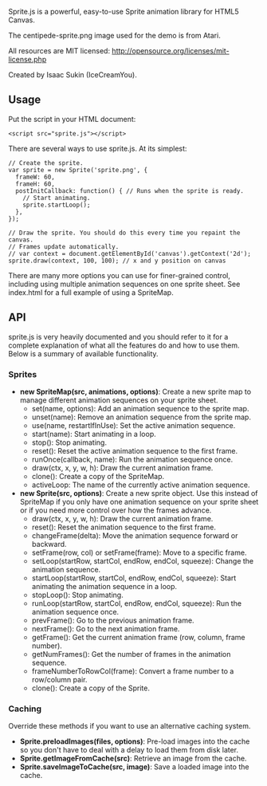 Sprite.js is a powerful, easy-to-use Sprite animation library for HTML5 Canvas.

The centipede-sprite.png image used for the demo is from Atari.

All resources are MIT licensed: http://opensource.org/licenses/mit-license.php

Created by Isaac Sukin (IceCreamYou).


Usage
------

Put the script in your HTML document:

    <script src="sprite.js"></script>

There are several ways to use sprite.js. At its simplest:

    // Create the sprite.
    var sprite = new Sprite('sprite.png', {
      frameW: 60,
      frameH: 60,
      postInitCallback: function() { // Runs when the sprite is ready.
        // Start animating.
        sprite.startLoop();
      },
    });
    
    // Draw the sprite. You should do this every time you repaint the canvas.
    // Frames update automatically.
    // var context = document.getElementById('canvas').getContext('2d');
    sprite.draw(context, 100, 100); // x and y position on canvas

There are many more options you can use for finer-grained control, including
using multiple animation sequences on one sprite sheet. See index.html for a
full example of using a SpriteMap.


API
---

sprite.js is very heavily documented and you should refer to it for a complete
explanation of what all the features do and how to use them. Below is a summary
of available functionality.

### Sprites

- **new SpriteMap(src, animations, options)**: Create a new sprite map to
  manage different animation sequences on your sprite sheet.
    - set(name, options): Add an animation sequence to the sprite map.
    - unset(name): Remove an animation sequence from the sprite map.
    - use(name, restartIfInUse): Set the active animation sequence.
    - start(name): Start animating in a loop.
    - stop(): Stop animating.
    - reset(): Reset the active animation sequence to the first frame.
    - runOnce(callback, name): Run the animation sequence once.
    - draw(ctx, x, y, w, h): Draw the current animation frame.
    - clone(): Create a copy of the SpriteMap.
    - activeLoop: The name of the currently active animation sequence.
- **new Sprite(src, options)**: Create a new sprite object. Use this instead of
  SpriteMap if you only have one animation sequence on your sprite sheet or if
  you need more control over how the frames advance.
    - draw(ctx, x, y, w, h): Draw the current animation frame.
    - reset(): Reset the animation sequence to the first frame.
    - changeFrame(delta): Move the animation sequence forward or backward.
    - setFrame(row, col) or setFrame(frame): Move to a specific frame.
    - setLoop(startRow, startCol, endRow, endCol, squeeze): Change the
      animation sequence.
    - startLoop(startRow, startCol, endRow, endCol, squeeze): Start animating
      the animation sequence in a loop.
    - stopLoop(): Stop animating.
    - runLoop(startRow, startCol, endRow, endCol, squeeze): Run the animation
      sequence once.
    - prevFrame(): Go to the previous animation frame.
    - nextFrame(): Go to the next animation frame.
    - getFrame(): Get the current animation frame (row, column, frame number).
    - getNumFrames(): Get the number of frames in the animation sequence.
    - frameNumberToRowCol(frame): Convert a frame number to a row/column pair.
    - clone(): Create a copy of the Sprite.

### Caching

Override these methods if you want to use an alternative caching system.

- **Sprite.preloadImages(files, options)**: Pre-load images into the cache so
  you don't have to deal with a delay to load them from disk later.
- **Sprite.getImageFromCache(src)**: Retrieve an image from the cache.
- **Sprite.saveImageToCache(src, image)**: Save a loaded image into the cache.
